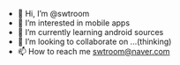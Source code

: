 - 👋 Hi, I’m @swtroom
- 👀 I’m interested in mobile apps
- 🌱 I’m currently learning android sources
- 💞️ I’m looking to collaborate on ...(thinking)
- 📫 How to reach me swtroom@naver.com

<!---
swtroom/swtroom is a ✨ special ✨ repository because its `README.md` (this file) appears on your GitHub profile.
You can click the Preview link to take a look at your changes.
--->
